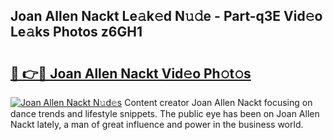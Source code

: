 ## Joan Allen Nackt Le𝚊k𝚎d N𝚞𝚍e - Part-q3E Vid𝚎o Le𝚊ks Photos z6GH1

# <h2><a href="http://fb3ju05.evod.top/?m=Joan+Allen+Nackt">🔗 👉🔴 Joan Allen Nackt Vid𝚎o Ph𝚘t𝚘s</a></h2>

[![Joan Allen Nackt N𝚞d𝚎s](https://i.imgur.com/8V9OHl7.gif)](http://fb3ju05.evod.top/?m=Joan+Allen+Nackt)
Content creator Joan Allen Nackt focusing on dance trends and lifestyle snippets. The public eye has been on Joan Allen Nackt lately, a man of great influence and power in the business world. 
